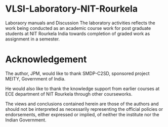# VLSI-Laboratory-NIT-Rourkela
Laboraory manuals and Discussion
The laboratory activities reflects the work being conducted as an academic course work for post graduate students at NIT Rourkela India towards completion of graded work as assignment in a semester.
# Acknowledgement
The author, JPM, would like to thank SMDP-C2SD, sponsored project MEITY, Government of India.

He would also like to thank the knowledge support from earlier courses at ECE department of NIT Rourkela through other courseworks.

The views and conclusions contained herein are those of the authors and should not be interpreted as necessarily representing the official policies or endorsements, either expressed or implied, of neither the institute nor the Indian Government.
